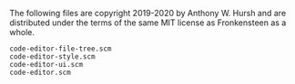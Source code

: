 The following files are copyright 2019-2020 by Anthony W. Hursh and are distributed under the terms of the same MIT license as Fronkensteen as a whole.

```
code-editor-file-tree.scm
code-editor-style.scm
code-editor-ui.scm
code-editor.scm
```
